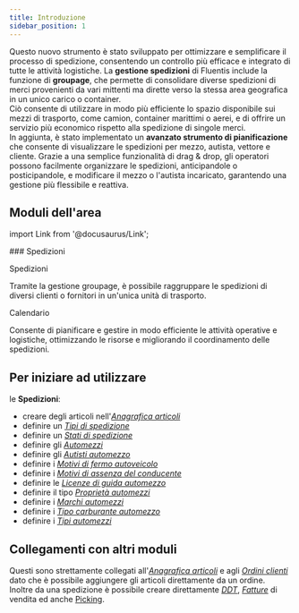 ```yaml
---
title: Introduzione
sidebar_position: 1
---
```


Questo nuovo strumento è stato sviluppato per ottimizzare e semplificare il processo di spedizione, consentendo un controllo più efficace e integrato di tutte le attività logistiche.
La **gestione spedizioni** di Fluentis include la funzione di **groupage**, che permette di consolidare diverse spedizioni di merci provenienti da vari mittenti ma dirette verso la stessa area geografica in un unico carico o container.       
Ciò consente di utilizzare in modo più efficiente lo spazio disponibile sui mezzi di trasporto, come camion, container marittimi o aerei, e di offrire un servizio più economico rispetto alla spedizione di singole merci.         
In aggiunta, è stato implementato un **avanzato strumento di pianificazione** che consente di visualizzare le spedizioni per mezzo, autista, vettore e cliente. Grazie a una semplice funzionalità di drag & drop, gli operatori possono facilmente organizzare le spedizioni, anticipandole o posticipandole, e modificare il mezzo o l'autista incaricato, garantendo una gestione più flessibile e reattiva.

## Moduli dell'area 

import Link from '@docusaurus/Link';

<div className="cardContainer">
    <div className="card">
###     <Link to="/docs/logistics/shipping/shippings-intro">Spedizioni</Link>
        <p><Link to="/docs/logistics/shipping/shippings" className="bold-link">Spedizioni</Link></p>
        <p>Tramite la gestione groupage, è possibile raggruppare le spedizioni di diversi clienti o fornitori in un'unica unità di trasporto.</p>
        <p><Link to="/docs/logistics/shipping/calendar" className="bold-link">Calendario</Link></p>
        <p>Consente di pianificare e gestire in modo efficiente le attività operative e logistiche, ottimizzando le risorse e migliorando il coordinamento delle spedizioni.</p>
    </div>
</div>

## Per iniziare ad utilizzare   

le **Spedizioni**:
- creare degli articoli nell'[*Anagrafica articoli*](/docs/erp-home/registers/items/create-new-items/create-new-item) 
- definire un [*Tipi di spedizione*](/docs/configurations/tables/logistics/shipping-type)        
- definire un [*Stati di spedizione*](/docs/configurations/tables/logistics/shipping-states)     
- definire gli [*Automezzi*](/docs/logistics/motorvehicles/motorvehicle)   
- definire gli [*Autisti automezzo*](/docs/logistics/motorvehicles/motorvehicle-drivers)      
- definire i [*Motivi di fermo autoveicolo*](/docs/configurations/tables/logistics/motorvehicle-off-time-reasons)     
- definire i [*Motivi di assenza del conducente*](/docs/configurations/tables/logistics/driver-off-time-reasons) 
- definire le [*Licenze di guida automezzo*](/docs/configurations/tables/logistics/motorvehicle-driving-licences)     
- definire il tipo [*Proprietà automezzi*](/docs/configurations/tables/logistics/motorvehicle-ownership)   
- definire i [*Marchi automezzi*](/docs/configurations/tables/logistics/motorvehicle-brands)   
- definire i [*Tipo carburante automezzo*](/docs/configurations/tables/logistics/motorvehicle-gas-type)  
- definire i [*Tipi automezzi*](/docs/configurations/tables/logistics/motorvehicle-Type)  

## Collegamenti con altri moduli
Questi sono strettamente collegati all'[*Anagrafica articoli*](/docs/erp-home/registers/items/create-new-items/create-new-item) e agli [*Ordini clienti*](/docs/sales/sales-orders/settings) dato che è possibile aggiungere gli articoli direttamente da un ordine.           
Inoltre da una spedizione è possibile creare direttamente [*DDT*](/docs/sales/sales-delivery-notes/insert-delivery-notes/search-sales-dn), [*Fatture*](/docs/sales/sales-invoices/general-overview) di vendita ed anche [Picking](/docs/logistics/picking/picking-intro). 